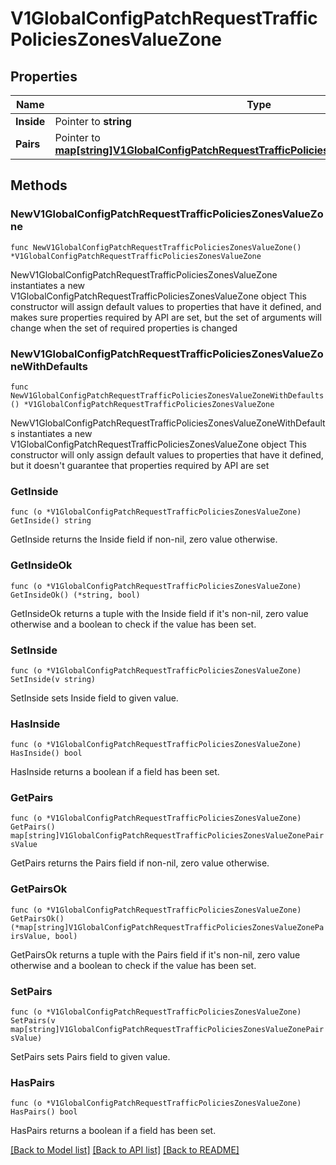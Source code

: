# V1GlobalConfigPatchRequestTrafficPoliciesZonesValueZone

## Properties

Name | Type | Description | Notes
------------ | ------------- | ------------- | -------------
**Inside** | Pointer to **string** |  | [optional] 
**Pairs** | Pointer to [**map[string]V1GlobalConfigPatchRequestTrafficPoliciesZonesValueZonePairsValue**](V1GlobalConfigPatchRequestTrafficPoliciesZonesValueZonePairsValue.md) |  | [optional] 

## Methods

### NewV1GlobalConfigPatchRequestTrafficPoliciesZonesValueZone

`func NewV1GlobalConfigPatchRequestTrafficPoliciesZonesValueZone() *V1GlobalConfigPatchRequestTrafficPoliciesZonesValueZone`

NewV1GlobalConfigPatchRequestTrafficPoliciesZonesValueZone instantiates a new V1GlobalConfigPatchRequestTrafficPoliciesZonesValueZone object
This constructor will assign default values to properties that have it defined,
and makes sure properties required by API are set, but the set of arguments
will change when the set of required properties is changed

### NewV1GlobalConfigPatchRequestTrafficPoliciesZonesValueZoneWithDefaults

`func NewV1GlobalConfigPatchRequestTrafficPoliciesZonesValueZoneWithDefaults() *V1GlobalConfigPatchRequestTrafficPoliciesZonesValueZone`

NewV1GlobalConfigPatchRequestTrafficPoliciesZonesValueZoneWithDefaults instantiates a new V1GlobalConfigPatchRequestTrafficPoliciesZonesValueZone object
This constructor will only assign default values to properties that have it defined,
but it doesn't guarantee that properties required by API are set

### GetInside

`func (o *V1GlobalConfigPatchRequestTrafficPoliciesZonesValueZone) GetInside() string`

GetInside returns the Inside field if non-nil, zero value otherwise.

### GetInsideOk

`func (o *V1GlobalConfigPatchRequestTrafficPoliciesZonesValueZone) GetInsideOk() (*string, bool)`

GetInsideOk returns a tuple with the Inside field if it's non-nil, zero value otherwise
and a boolean to check if the value has been set.

### SetInside

`func (o *V1GlobalConfigPatchRequestTrafficPoliciesZonesValueZone) SetInside(v string)`

SetInside sets Inside field to given value.

### HasInside

`func (o *V1GlobalConfigPatchRequestTrafficPoliciesZonesValueZone) HasInside() bool`

HasInside returns a boolean if a field has been set.

### GetPairs

`func (o *V1GlobalConfigPatchRequestTrafficPoliciesZonesValueZone) GetPairs() map[string]V1GlobalConfigPatchRequestTrafficPoliciesZonesValueZonePairsValue`

GetPairs returns the Pairs field if non-nil, zero value otherwise.

### GetPairsOk

`func (o *V1GlobalConfigPatchRequestTrafficPoliciesZonesValueZone) GetPairsOk() (*map[string]V1GlobalConfigPatchRequestTrafficPoliciesZonesValueZonePairsValue, bool)`

GetPairsOk returns a tuple with the Pairs field if it's non-nil, zero value otherwise
and a boolean to check if the value has been set.

### SetPairs

`func (o *V1GlobalConfigPatchRequestTrafficPoliciesZonesValueZone) SetPairs(v map[string]V1GlobalConfigPatchRequestTrafficPoliciesZonesValueZonePairsValue)`

SetPairs sets Pairs field to given value.

### HasPairs

`func (o *V1GlobalConfigPatchRequestTrafficPoliciesZonesValueZone) HasPairs() bool`

HasPairs returns a boolean if a field has been set.


[[Back to Model list]](../README.md#documentation-for-models) [[Back to API list]](../README.md#documentation-for-api-endpoints) [[Back to README]](../README.md)


